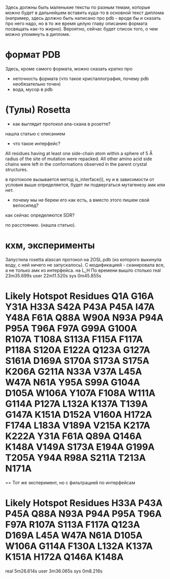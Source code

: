 Здесь должны быть маленькие тексты по разным темам, которые можно будет в дальнейшем вставить куда-то в основной текст диплома (например, здесь должно быть написано про pdb - вроде бы и сказать про него надо, но в то же время целую главу описанию формата посвящать как-то жирно). Вероятно, сейчас будет список того, о чем можно упомянуть в дипломе.

# формат PDB

Здесь, кроме самого формата, можно сказать кратко про
- неточность формата (что такое кристаллография, почему pdb необязательно точен)
- вода, мусор в pdb

# (Тулы) Rosetta

- как выглядит протокол ала-скана в розетте?

нашла статью с описанием

- что такое интерфейс?

All residues having at least one side-chain atom within a sphere of 5 Å
radius of the site of mutation were repacked.
All other amino acid side chains were left in the conformations
observed in the parent crystal structures.

в протоколе вызывается метод is_interface(i),  ну и в зависимости от условия выше определяется, будет ли подвергаться мутагенезу амк или нет.

- почему мы не берем его как есть, а вместо этого пишем свой велосипед?

как сейчас определяются SDR?

по расстоянию.
 (нашла статью).

# кхм, эксперименты

Запустила rosetta alascan протокол на 2OSL.pdb (из которого выкинула воду, с ней ничего не запускалось). С модификацией - сканировала все, а не только амк из интерфейса. на L_H
По времени вышло столько
real	23m35.699s
user	22m11.520s
sys	0m45.855s

Likely Hotspot Residues
Q1A
G16A
Y31A
H33A
S42A
P43A
P45A
I47A
Y48A
F61A
Q88A
W90A
N93A
P94A
P95A
T96A
F97A
G99A
G100A
R107A
T108A
S113A
F115A
F117A
P118A
S120A
E122A
Q123A
G127A
S161A
D169A
S170A
S173A
S175A
K206A
G211A
N33A
V37A
L45A
W47A
N61A
Y95A
S99A
G104A
D105A
W106A
Y107A
F108A
W111A
G114A
P127A
L132A
K137A
T139A
G147A
K151A
D152A
V160A
H172A
F174A
L183A
V189A
V215A
K217A
K222A
Y31A
F61A
Q89A
Q146A
K148A
V149A
S173A
E194A
G199A
T205A
Y94A
R98A
S211A
T213A
N171A
======

== Тот же эксперимент, но с фильтрацией по интерфейсам

Likely Hotspot Residues
H33A
P43A
P45A
Q88A
N93A
P94A
P95A
T96A
F97A
R107A
S113A
F117A
Q123A
D169A
L45A
W47A
N61A
D105A
W106A
G114A
F130A
L132A
K137A
K151A
H172A
Q146A
K148A
================================================================================

real	5m26.614s
user	3m36.065s
sys	0m8.216s
